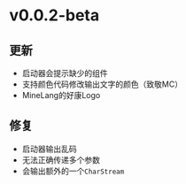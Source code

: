 # v0.0.2-beta
## 更新  
- 启动器会提示缺少的组件
- 支持颜色代码修改输出文字的颜色（致敬MC）
- MineLang的好康Logo

## 修复  
- 启动器输出乱码
- 无法正确传递多个参数
- 会输出额外的一个`CharStream`

